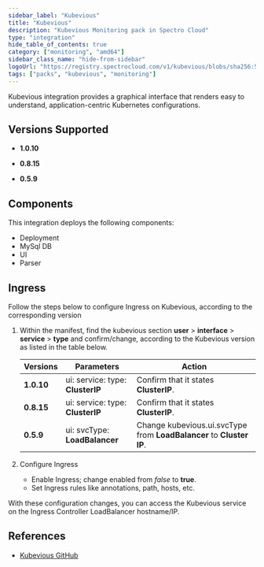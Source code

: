 ```yaml
---
sidebar_label: "Kubevious"
title: "Kubevious"
description: "Kubevious Monitoring pack in Spectro Cloud"
type: "integration"
hide_table_of_contents: true
category: ["monitoring", "amd64"]
sidebar_class_name: "hide-from-sidebar"
logoUrl: "https://registry.spectrocloud.com/v1/kubevious/blobs/sha256:5e33d7b51b1317a834b4552d96fc1cc8463000a7eedbcb4b784ea07236f3d7f7?type=image/png"
tags: ["packs", "kubevious", "monitoring"]
---
```


Kubevious integration provides a graphical interface that renders easy to understand, application-centric Kubernetes configurations.

## Versions Supported

<Tabs>
<TabItem label="1.0.x" value="1.0.x">

- **1.0.10**

</TabItem>
<TabItem label="0.8.x" value="0.8.x">

- **0.8.15**

</TabItem>
<TabItem label="0.5.x" value="0.5.x">

- **0.5.9**

</TabItem>
</Tabs>

## Components

This integration deploys the following components:

- Deployment
- MySql DB
- UI
- Parser

## Ingress

Follow the steps below to configure Ingress on Kubevious, according to the corresponding version

1. Within the manifest, find the kubevious section **user** > **interface** > **service** > **type** and confirm/change, according to the Kubevious version as listed in the table below.

   | **Versions** | **Parameters**                   | **Action**                                                           |
   | ------------ | -------------------------------- | -------------------------------------------------------------------- |
   | **1.0.10**   | ui: service: type: **ClusterIP** | Confirm that it states **ClusterIP**.                                |
   | **0.8.15**   | ui: service: type: **ClusterIP** | Confirm that it states **ClusterIP**.                                |
   | **0.5.9**    | ui: svcType: **LoadBalancer**    | Change kubevious.ui.svcType from **LoadBalancer** to **Cluster IP**. |

2. Configure Ingress
   - Enable Ingress; change enabled from _false_ to **true**.
   - Set Ingress rules like annotations, path, hosts, etc.

With these configuration changes, you can access the Kubevious service on the Ingress Controller LoadBalancer hostname/IP.

## References

- [Kubevious GitHub](https://github.com/kubevious/kubevious)
